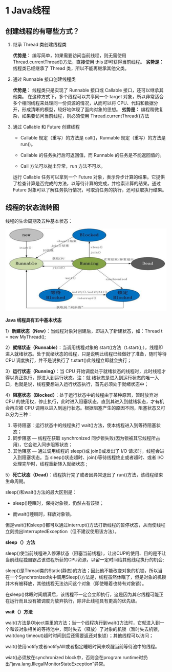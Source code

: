 # 1 Java线程

## 创建线程的有哪些方式？ 

1. 继承 Thread 类创建线程类

   **优势是：**
   编写简单，如果需要访问当前线程，则无需使用 Thread.currentThread()方法，直接使用 this 即可获得当前线程。
   **劣势是：**
   线程类已经继承了 Thread 类，所以不能再继承其他父类。

2. 通过 Runnable 接口创建线程类 

   **优势是：**
   线程类只是实现了 Runnable 接口或 Callable 接口，还可以继承其他类。
   在这种方式下，多个线程可以共享同一个 target 对象，所以非常适合多个相同线程来处理同一份资源的情况，从而可以将 CPU、代码和数据分开，形成清晰的模型，较好地体现了面向对象的思想。
   **劣势是：** 
   编程稍微复杂，如果要访问当前线程，则必须使用 Thread.currentThread()方法 

3. 通过 Callable 和 Future 创建线程 

   - Callable 规定（重写）的方法是 call()，Runnable 规定（重写）的方法是 run()。
   
   - Callable 的任务执行后可返回值，而 Runnable 的任务是不能返回值的。
   
   - Call 方法可以抛出异常，run 方法不可以。
   
   运行 Callable 任务可以拿到一个 Future 对象，表示异步计算的结果。它提供了检查计算是否完成的方法，以等待计算的完成，并检索计算的结果。通过 Future 对象可以了解任务执行情况，可取消任务的执行，还可获取执行结果。



## 线程的状态流转图 

线程的生命周期及五种基本状态： 

![](./static/20190717143807.png)

**Java 线程具有五中基本状态**

1）**新建状态（New）**：当线程对象对创建后，即进入了新建状态，如：Thread t = new MyThread();  

2）**就绪状态（Runnable）**：当调用线程对象的 start()方法（t.start();），线程即进入就绪状态。处于就绪状态的线程，只是说明此线程已经做好了准备，随时等待 CPU 调度执行，并不是说执行了 t.start()此线程立即就会执行； 

3）**运行状态（Running）**：当 CPU 开始调度处于就绪状态的线程时，此时线程才得以真正执行，即进入到运行状态。注：就 绪状态是进入到运行状态的唯一入口，也就是说，线程要想进入运行状态执行，首先必须处于就绪状态中； 

4）**阻塞状态（Blocked）**：处于运行状态中的线程由于某种原因，暂时放弃对CPU 的使用权，停止执行，此时进入阻塞状态，直到其进入到就绪状态，才有机会再次被 CPU 调用以进入到运行状态。根据阻塞产生的原因不同，阻塞状态又可以分为三种： 

1. 等待阻塞：运行状态中的线程执行 wait()方法，使本线程进入到等待阻塞状态；
2. 同步阻塞 — 线程在获取 synchronized 同步锁失败(因为锁被其它线程所占用)，它会进入同步阻塞状态；
3. 其他阻塞 — 通过调用线程的 sleep()或 join()或发出了 I/O 请求时，线程会进入到阻塞状态。当 sleep()状态超时、join()等待线程终止或者超时、或者 I/O 处理完毕时，线程重新转入就绪状态 ;

5）**死亡状态（Dead）**：线程执行完了或者因异常退出了 run()方法，该线程结束生命周期。 

sleep()和wait()方法的最大区别是：

  - sleep()睡眠时，保持对象锁，仍然占有该锁；

  - 而wait()睡眠时，释放对象锁。

但是wait()和sleep()都可以通过interrupt()方法打断线程的暂停状态，从而使线程立刻抛出InterruptedException（但不建议使用该方法）。

**sleep（）方法**

sleep()使当前线程进入停滞状态（阻塞当前线程），让出CUP的使用、目的是不让当前线程独自霸占该进程所获的CPU资源，以留一定时间给其他线程执行的机会;

sleep()是Thread类的Static(静态)的方法；因此他不能改变对象的机锁，所以当在一个Synchronized块中调用Sleep()方法是，线程虽然休眠了，但是对象的机锁并木有被释放，其他线程无法访问这个对象（即使睡着也持有对象锁）。

在sleep()休眠时间期满后，该线程不一定会立即执行，这是因为其它线程可能正在运行而且没有被调度为放弃执行，除非此线程具有更高的优先级。 

**wait（）方法**

wait()方法是Object类里的方法；当一个线程执行到wait()方法时，它就进入到一个和该对象相关的等待池中，同时失去（释放）了对象的机锁（暂时失去机锁，wait(long timeout)超时时间到后还需要返还对象锁）；其他线程可以访问；

wait()使用notify或者notifyAlll或者指定睡眠时间来唤醒当前等待池中的线程。

wiat()必须放在synchronized block中，否则会在program runtime时扔出“java.lang.IllegalMonitorStateException”异常。
